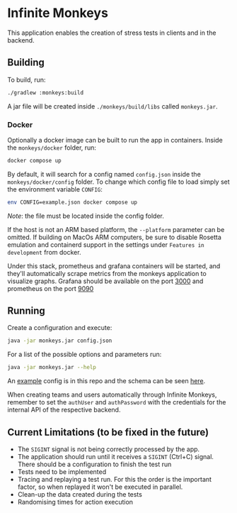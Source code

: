 # Infinite Monkeys

This application enables the creation of stress tests in clients and in the backend.

## Building

To build, run:

```bash
./gradlew :monkeys:build
```

A jar file will be created inside `./monkeys/build/libs` called `monkeys.jar`.

### Docker

Optionally a docker image can be built to run the app in containers. Inside the `monkeys/docker`
folder, run:

```bash
docker compose up
```

By default, it will search for a config named `config.json` inside the `monkeys/docker/config` folder. To change
which
config file to load simply set the environment variable `CONFIG`:

```bash
env CONFIG=example.json docker compose up
```

*Note*: the file must be located inside the config folder.

If the host is not an ARM based platform, the `--platform` parameter can be omitted. If building on
MacOs ARM computers, be sure to disable Rosetta emulation and containerd support in the settings
under `Features in development` from docker.

Under this stack, prometheus and grafana containers will be started, and they'll automatically
scrape metrics from the monkeys application to visualize graphs. Grafana should be available on the
port [3000](http://localhost:3000/) and prometheus on the port [9090](http://localhost:9090)

## Running

Create a configuration and execute:

```bash
java -jar monkeys.jar config.json
```

For a list of the possible options and parameters run:

```bash
java -jar monkeys.jar --help
```

An [example](example.json) config is in this repo and the schema can be seen [here](schema.json).

When creating teams and users automatically through Infinite Monkeys, remember to set the `authUser`
and `authPassword` with the credentials for the internal API of the respective backend.

## Current Limitations (to be fixed in the future)

* The `SIGINT` signal is not being correctly processed by the app.
* The application should run until it receives a `SIGINT` (Ctrl+C) signal. There should be a
  configuration to finish the test run
* Tests need to be implemented
* Tracing and replaying a test run. For this the order is the important factor, so when replayed it
  won't be executed in parallel.
* Clean-up the data created during the tests
* Randomising times for action execution
